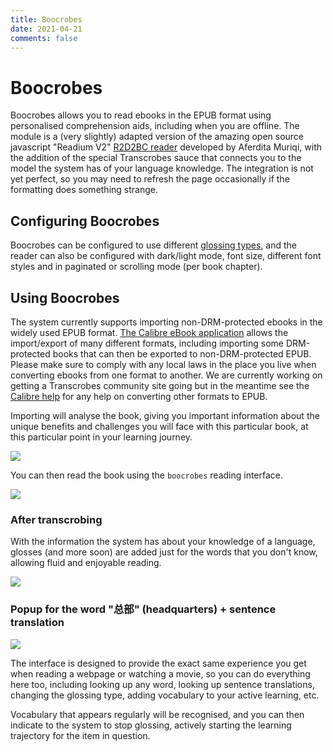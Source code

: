 ```yaml
---
title: Boocrobes
date: 2021-04-21
comments: false
---
```


# Boocrobes

Boocrobes allows you to read ebooks in the EPUB format using personalised comprehension aids, including when you are offline. The module is a (very slightly) adapted version of the amazing open source javascript "Readium V2" [R2D2BC reader](https://github.com/d-i-t-a/R2D2BC) developed by Aferdita Muriqi, with the addition of the special Transcrobes sauce that connects you to the model the system has of your language knowledge. The integration is not yet perfect, so you may need to refresh the page occasionally if the formatting does something strange.

## Configuring Boocrobes
Boocrobes can be configured to use different [glossing types](/page/software/configure/glossing), and the reader can also be configured with dark/light mode, font size, different font styles and in paginated or scrolling mode (per book chapter).

## Using Boocrobes

The system currently supports importing non-DRM-protected ebooks in the widely used EPUB format. [The Calibre eBook application](https://calibre-ebook.com/) allows the import/export of many different formats, including importing some DRM-protected books that can then be exported to non-DRM-protected EPUB. Please make sure to comply with any local laws in the place you live when converting ebooks from one format to another. We are currently working on getting a Transcrobes community site going but in the meantime see the [Calibre help](https://calibre-ebook.com/help) for any help on converting other formats to EPUB.

Importing will analyse the book, giving you important information about the unique benefits and challenges you will face with this particular book, at this particular point in your learning journey. 

<img style="max-width:70%" src="/img/imports/3body.png"/>

You can then read the book using the `boocrobes` reading interface.

<img style="max-width:70%" src="/img/boocrobes/3body3.png"/>

### After transcrobing
With the information the system has about your knowledge of a language, glosses (and more soon) are added just for the words that you don't know, allowing fluid and enjoyable reading.

<img style="max-width:70%" src="/img/boocrobes/3body1.png"/>
<br/>

### Popup for the word "总部" (headquarters) + sentence translation
<img style="max-width:70%" src="/img/boocrobes/3body2.png"/>
<br/>

The interface is designed to provide the exact same experience you get when reading a webpage or watching a movie, so you can do everything here too, including looking up any word, looking up sentence translations, changing the glossing type, adding vocabulary to your active learning, etc.

Vocabulary that appears regularly will be recognised, and you can then indicate to the system to stop glossing, actively starting the learning trajectory for the item in question.
